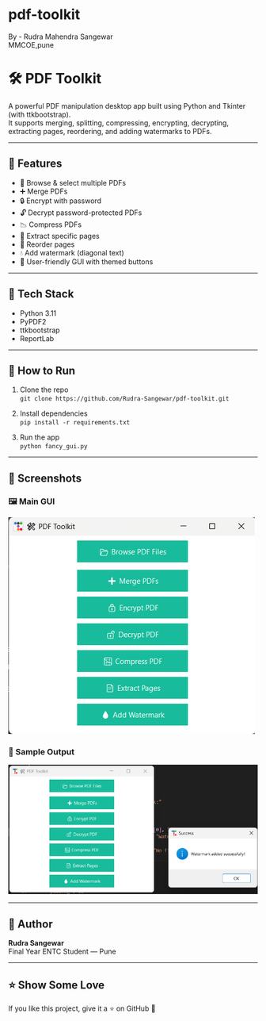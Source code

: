 # pdf-toolkit
By - Rudra Mahendra Sangewar
<br>
MMCOE,pune
# 🛠️ PDF Toolkit

A powerful PDF manipulation desktop app built using Python and Tkinter (with ttkbootstrap).  
It supports merging, splitting, compressing, encrypting, decrypting, extracting pages, reordering, and adding watermarks to PDFs.

---

## 📌 Features

- 📂 Browse & select multiple PDFs
- ➕ Merge PDFs
- 🔒 Encrypt with password
- 🔓 Decrypt password-protected PDFs
- 📉 Compress PDFs
- 📄 Extract specific pages
- 🔁 Reorder pages
- 💧 Add watermark (diagonal text)
- 🎨 User-friendly GUI with themed buttons

---

## 🧰 Tech Stack

- Python 3.11
- PyPDF2
- ttkbootstrap
- ReportLab

---

## 🚀 How to Run

1. Clone the repo  
   `git clone https://github.com/Rudra-Sangewar/pdf-toolkit.git`

2. Install dependencies  
   `pip install -r requirements.txt`

3. Run the app  
   `python fancy_gui.py`

---

## 📸 Screenshots

### 🖼️ Main GUI

![GUI Screenshot](assets/gui_screenshot1.png)

### 🧪 Sample Output

![Output Screenshot](assets/output_example.png)

---

## 👤 Author

**Rudra Sangewar**  
Final Year ENTC Student — Pune  

---

## ⭐️ Show Some Love

If you like this project, give it a ⭐ on GitHub 🙌

